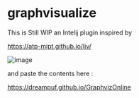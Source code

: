 # graphvisualize

This is Still WIP an Intelij plugin inspired by 

https://atp-mipt.github.io/ljv/

![image](https://user-images.githubusercontent.com/4332242/116003661-30dd8700-a5ff-11eb-85bd-706048c7846e.png)

and paste the contents here :

https://dreampuf.github.io/GraphvizOnline




